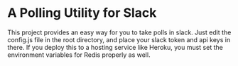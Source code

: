 # A Polling Utility for Slack

This project provides an easy way for you to take polls in slack.
Just edit the config.js file in the root directory, and place your 
slack token and api keys in there. If you deploy this to a hosting service like 
Heroku, you must set the environment variables for Redis properly as well.
